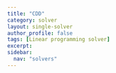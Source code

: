 ```yaml
---
title: "CDD"
category: solver
layout: single-solver
author_profile: false
tags: [Linear programming solver]
excerpt:
sidebar:
  nav: "solvers"
---
```


